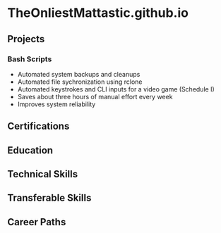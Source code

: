 # TheOnliestMattastic.github.io

## Projects

### Bash Scripts
- Automated system backups and cleanups
- Automated file sychronization using rclone
- Automated keystrokes and CLI inputs for a video game (Schedule I)
- Saves about three hours of manual effort every week
- Improves system reliability

## Certifications

## Education

## Technical Skills

## Transferable Skills

## Career Paths
